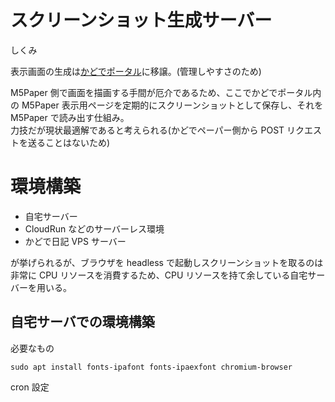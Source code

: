 # スクリーンショット生成サーバー

しくみ

表示画面の生成は[かどでポータル](https://portal.kado.day)に移譲。(管理しやすさのため)

M5Paper 側で画面を描画する手間が厄介であるため、ここでかどでポータル内の M5Paper 表示用ページを定期的にスクリーンショットとして保存し、それを M5Paper で読み出す仕組み。  
力技だが現状最適解であると考えられる(かどでペーパー側から POST リクエストを送ることはないため)

# 環境構築

- 自宅サーバー
- CloudRun などのサーバーレス環境
- かどで日記 VPS サーバー

が挙げられるが、ブラウザを headless で起動しスクリーンショットを取るのは非常に CPU リソースを消費するため、CPU リソースを持て余している自宅サーバーを用いる。

## 自宅サーバでの環境構築

必要なもの

```
sudo apt install fonts-ipafont fonts-ipaexfont chromium-browser
```


cron 設定

```

```
